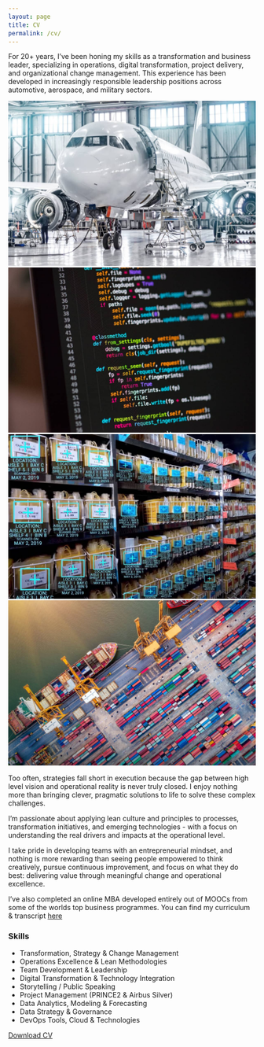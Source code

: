 ```yaml
---
layout: page
title: CV
permalink: /cv/
---
```


For 20+ years, I’ve been honing my skills as a transformation and business leader, specializing in operations, digital transformation, project delivery, and organizational change management. This experience has been developed in increasingly responsible leadership positions across automotive, aerospace, and military sectors.

<div class="gallery-box">
  <div class="gallery gallery--post">
    <img src="/images/headers/aerospace.jpg" loading="lazy" alt="Aerospace">
    <img src="/images/headers/coding.jpg" loading="lazy" alt="Digitalization">
    <img src="/images/headers/ocv.jpg" loading="lazy" alt="Analytics">
    <img src="/images/headers/supply.jpg" loading="lazy" alt="Supply Chain">
  </div>
</div>

Too often, strategies fall short in execution because the gap between high level vision and operational reality is never truly closed. I enjoy nothing more than bringing clever, pragmatic solutions to life to solve these complex challenges.

I’m passionate about applying lean culture and principles to processes, transformation initiatives, and emerging technologies - with a focus on understanding the real drivers and impacts at the operational level.

I take pride in developing teams with an entrepreneurial mindset, and nothing is more rewarding than seeing people empowered to think creatively, pursue continuous improvement, and focus on what they do best: delivering value through meaningful change and operational excellence.

I’ve also completed an online MBA developed entirely out of MOOCs from some of the worlds top business programmes. You can find my curriculum & transcript [here](/mba/)

### Skills
- Transformation, Strategy & Change Management
- Operations Excellence & Lean Methodologies
- Team Development & Leadership
- Digital Transformation & Technology Integration
- Storytelling / Public Speaking
- Project Management (PRINCE2 & Airbus Silver)
- Data Analytics, Modeling & Forecasting
- Data Strategy & Governance
- DevOps Tools, Cloud & Technologies

<a class="button button--medium" target="_blank" rel="noopener noreferrer" href="https://www.clintbird.com/files/resume.pdf">Download CV</a>
